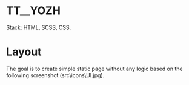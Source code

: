 # TT__YOZH

Stack: HTML, SCSS, CSS.

Layout
=====
The goal is to create simple static page without any logic based on the following screenshot (src\icons\UI.jpg).
